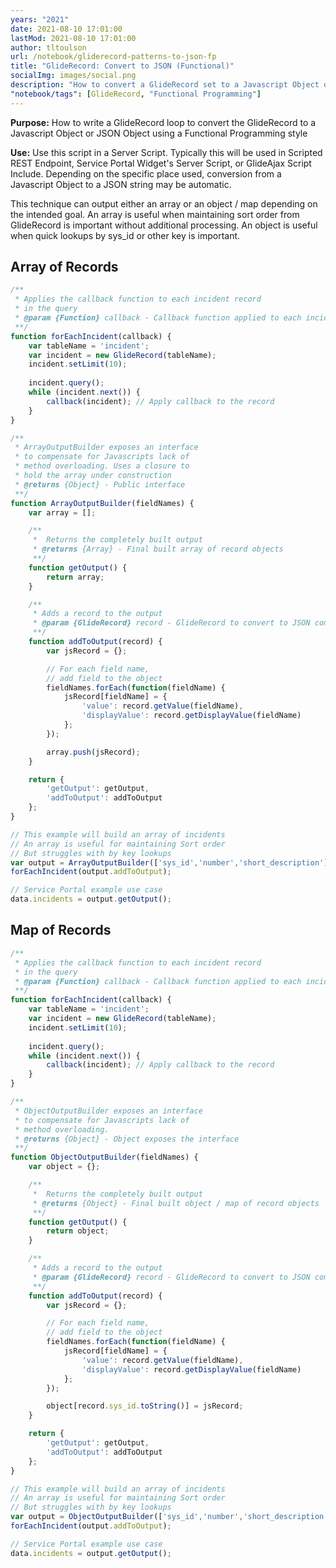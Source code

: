 ```yaml
---
years: "2021"
date: 2021-08-10 17:01:00
lastMod: 2021-08-10 17:01:00
author: tltoulson
url: /notebook/gliderecord-patterns-to-json-fp
title: "GlideRecord: Convert to JSON (Functional)"
socialImg: images/social.png
description: "How to convert a GlideRecord set to a Javascript Object or JSON Object using a Functional Programming style"
"notebook/tags": [GlideRecord, "Functional Programming"]
---
```


**Purpose:** How to write a GlideRecord loop to convert the GlideRecord to a Javascript Object or JSON Object using a Functional Programming style

**Use:** Use this script in a Server Script.  Typically this will be used in Scripted REST Endpoint, Service Portal Widget's Server Script, or GlideAjax Script Include.  Depending on the specific place used, conversion from a Javascript Object to a JSON string may be automatic. 

This technique can output either an array or an object / map depending on the intended goal. An array is useful when maintaining sort order from GlideRecord is important without additional processing. An object is useful when quick lookups by sys_id or other key is important.

## Array of Records

```js
/**
 * Applies the callback function to each incident record 
 * in the query
 * @param {Function} callback - Callback function applied to each incident record
 **/
function forEachIncident(callback) {
    var tableName = 'incident';
    var incident = new GlideRecord(tableName);
    incident.setLimit(10);
    
    incident.query();
    while (incident.next()) {
        callback(incident); // Apply callback to the record
    }
}

/**
 * ArrayOutputBuilder exposes an interface
 * to compensate for Javascripts lack of
 * method overloading. Uses a closure to 
 * hold the array under construction
 * @returns {Object} - Public interface
 **/
function ArrayOutputBuilder(fieldNames) {
    var array = [];

    /**
     *  Returns the completely built output
     * @returns {Array} - Final built array of record objects
     **/ 
    function getOutput() {
        return array;
    }

    /**
     * Adds a record to the output
     * @param {GlideRecord} record - GlideRecord to convert to JSON compatible object
     **/
    function addToOutput(record) {
        var jsRecord = {};

        // For each field name,
        // add field to the object
        fieldNames.forEach(function(fieldName) {
            jsRecord[fieldName] = {
                'value': record.getValue(fieldName),
                'displayValue': record.getDisplayValue(fieldName)
            };
        });

        array.push(jsRecord);
    }

    return {
        'getOutput': getOutput,
        'addToOutput': addToOutput
    };
}

// This example will build an array of incidents
// An array is useful for maintaining Sort order
// But struggles with by key lookups
var output = ArrayOutputBuilder(['sys_id','number','short_description']);
forEachIncident(output.addToOutput);

// Service Portal example use case
data.incidents = output.getOutput();
```

## Map of Records

```js
/**
 * Applies the callback function to each incident record 
 * in the query
 * @param {Function} callback - Callback function applied to each incident record
 **/
function forEachIncident(callback) {
    var tableName = 'incident';
    var incident = new GlideRecord(tableName);
    incident.setLimit(10);
    
    incident.query();
    while (incident.next()) {
        callback(incident); // Apply callback to the record
    }
}

/**
 * ObjectOutputBuilder exposes an interface
 * to compensate for Javascripts lack of
 * method overloading.
 * @returns {Object} - Object exposes the interface
 **/
function ObjectOutputBuilder(fieldNames) {
    var object = {};

    /**
     *  Returns the completely built output
     * @returns {Object} - Final built object / map of record objects
     **/ 
    function getOutput() {
        return object;
    }

    /**
     * Adds a record to the output
     * @param {GlideRecord} record - GlideRecord to convert to JSON compatible object
     **/
    function addToOutput(record) {
        var jsRecord = {};

        // For each field name,
        // add field to the object
        fieldNames.forEach(function(fieldName) {
            jsRecord[fieldName] = {
                'value': record.getValue(fieldName),
                'displayValue': record.getDisplayValue(fieldName)
            };
        });

        object[record.sys_id.toString()] = jsRecord;
    }

    return {
        'getOutput': getOutput,
        'addToOutput': addToOutput
    };
}

// This example will build an array of incidents
// An array is useful for maintaining Sort order
// But struggles with by key lookups
var output = ObjectOutputBuilder(['sys_id','number','short_description']);
forEachIncident(output.addToOutput);

// Service Portal example use case
data.incidents = output.getOutput();
```